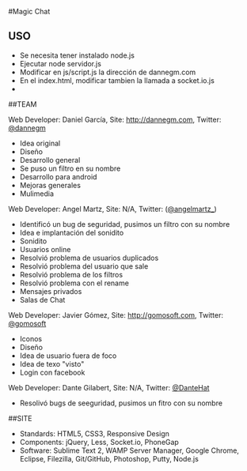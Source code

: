 #Magic Chat

## USO

- Se necesita tener instalado node.js
- Ejecutar node servidor.js
- Modificar en js/script.js la dirección de dannegm.com
- En el index.html, modificar tambien la llamada a socket.io.js
- 
##TEAM

Web Developer: Daniel García,
Site: http://dannegm.com,
Twitter: [@dannegm](http://twitter.com/dannegm)

- Idea original
- Diseño
- Desarrollo general
- Se puso un filtro en su nombre
- Desarrollo para android
- Mejoras generales
- Mulimedia

Web Developer: Angel Martz,
Site: N/A,
Twitter: ([@angelmartz_](http://twitter.com/angelmartz_))

- Identificó un bug de seguridad, pusimos un filtro con su nombre
- Idea e implantación del sonidito
- Sonidito
- Usuarios online
- Resolvió problema de usuarios duplicados
- Resolvió problema del usuario que sale
- Resolvió problema de los filtros
- Resolvió problema con el rename
- Mensajes privados
- Salas de Chat

Web Developer: Javier Gómez,
Site: http://gomosoft.com,
Twitter: [@gomosoft](http://twitter.com/gomosoft)

- Iconos
- Diseño
- Idea de usuario fuera de foco
- Idea de texo "visto"
- Login con facebook

Web Developer: Dante Gilabert,
Site: N/A,
Twitter: [@DanteHat](http://twitter.com/DanteHat)

- Resolivó bugs de seeguridad, pusimos un fitro con su nombre

##SITE
- Standards: HTML5, CSS3, Responsive Design
- Components: jQuery, Less, Socket.io, PhoneGap
- Software: Sublime Text 2, WAMP Server Manager, Google Chrome, Eclipse, Filezilla, Git/GitHub, Photoshop, Putty, Node.js
